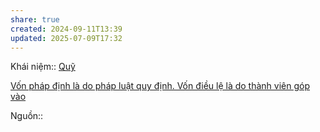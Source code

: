 ```yaml
---
share: true
created: 2024-09-11T13:39
updated: 2025-07-09T17:32
---
```

Khái niệm:: [Quỹ](../../../../%CE%9E%20Kh%C3%A1i%20ni%E1%BB%87m/Qu%E1%BB%B9.md)

[Vốn pháp định là do pháp luật quy định. Vốn điều lệ là do thành viên góp vào](./V%E1%BB%91n%20ph%C3%A1p%20%C4%91%E1%BB%8Bnh%20l%C3%A0%20do%20ph%C3%A1p%20lu%E1%BA%ADt%20quy%20%C4%91%E1%BB%8Bnh.%20V%E1%BB%91n%20%C4%91i%E1%BB%81u%20l%E1%BB%87%20l%C3%A0%20do%20th%C3%A0nh%20vi%C3%AAn%20g%C3%B3p%20v%C3%A0o.md)

Nguồn:: 
